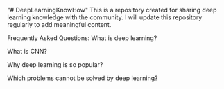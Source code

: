 "# DeepLearningKnowHow" 
This is a repository created for sharing deep learning knowledge with the community. I will update this repository regularly to add meaningful content. 

Frequently Asked Questions:
What is deep learning?

What is CNN?

Why deep learning is so popular?

Which problems cannot be solved by deep learning?
